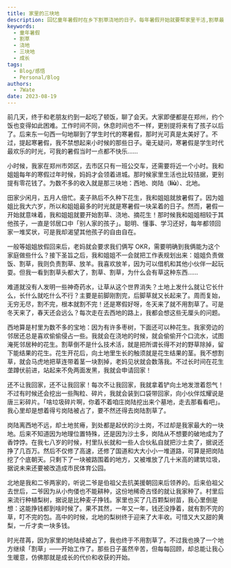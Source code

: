 ```yaml
---
title: 家里的三块地
description: 回忆童年暑假时在乡下割草浇地的日子。每年暑假开始就要帮家里干活,割草最苦。家里的三块地,一块一块被占走和挖掉,没能挣到钱。那段日子虽然辛苦,但让我懂得生活不是轻松的,是成长的开始。
keywords:
  - 童年暑假
  - 割草
  - 浇地
  - 三块地
  - 成长
tags:
  - Blog/感悟
  - Personal/Blog
authors:
  - 7Wate
date: 2023-08-19
---
```


前几天，终于和老朋友约到一起吃了顿饭，聊了会天。大家即便都是在郑州，约个饭也变得如此困难。工作时间不同，休息时间也不一样，更别提将来有了孩子以后了。后来东一句西一句地聊到了学生时代的寒暑假，那时光可真是太美好了。不过，提起寒暑假，我不禁想起来小时候的那些日子。毫无疑问，寒暑假是学生时代最欢乐的时光，可我的暑假当时一点都不快乐……

小时候，我家在郑州市郊区，去市区只有一班公交车，还需要将近一个小时。我和姐姐每年的寒假过年时候，妈妈才会领着进城。那时候家里生活也比较拮据，更别提有零花钱了。为数不多的收入就是那三块地：西地、岗陆（**liù**）、北地。

田家少闲月，五月人倍忙。麦子熟后不久种下花生，我和姐姐就放暑假了。因为姐姐比我大六岁，所以和姐姐最多的时光就是寒暑假一块呆着的日子。然而，暑假一开始就意味着，我和姐姐就要开始割草、浇地、摘花生！那时候我和姐姐相较于其他孩子，一直是邻居口中「别人家的孩子」。聪明、懂事、学习还好，每年都领回家一堆奖状，可是我却渴望其他孩子的自由自在。

一般等姐姐放假回来后，老妈就会要求我们俩写 OKR，需要明确到我俩能为这个家庭做些什么？接下圣旨之后，我和姐姐不一会就把工作表规划出来：姐姐负责做饭、割草，我则负责割草、放羊。我喜欢放羊，因为可以借机和其他小伙伴一起玩耍。但我一看到割草头都大了，割草、割草，为什么会有草这种东西……

难道就没有人发明一些神奇药水，让草从这个世界消失？土地上发什么就让它长什么，长什么就吃什么不行？主要是前脚刚割完，后脚草就又长起来了。周而复始，无穷无尽，割不完，根本就割不完！还是寒假好呀，冬天来了就不用割草了。可是冬天来了，春天还会远么？每次走在去西地的路上，我都会想这些无厘头的问题。

西地算是村里为数不多的宝地：因为有许多枣树，下面还可以种花生。我家旁边的邻居还总是喜欢偷偷侵占一些。我就会在浇地的时候，就会偷偷开个口流水，试图淹死邻居种的花生。割草倒不是什么技术活，就是把所谓长得不对的野草除掉，留下能结果的花生。花生开花后，向土地里生长的触须就是花生结果的茎。我不想割草，就会马虎地把草连带着茎一块割掉，老妈见状就会数落我。不过长时间在花生垄蹲伏前进，站起来不免两面发黑，我就会申请回家！

还不让我回家，还不让我回家！每次不让我回家，我就拿着铲向土地发泄着怨气！不过有时候还会挖出一些陶粒、碎片，我就会装到口袋带回家，向小伙伴炫耀说是唐三彩碎片。「啥垃圾碎片啊，你着不着咱庄岗陆挖出来个墓地，走去那看看吧」。我心里却是想着得亏岗陆被占了，要不然还得去岗陆割草了。

岗陆离西地不远，却土地贫瘠，到处都是起伏的沙土岗，不过却是我家最大的一块地。后来不知道因为地理位置特殊，还是因为沙土多，岗陆从不想要的破地成为了香饽饽。在我七八岁的时候，村里队长就和一些人合伙私自就把沙土卖了，据说还挣了几百万。然后不仅修了高速，还修了国道和大大小小一堆道路，可算是把岗陆挖了个底朝天。只剩下了一块被路围着的地方，又被堆放了几十米高的建筑垃圾，据说未来还要被改造成市民体育公园。

北地是我和二爷两家的，听说二爷是伯祖父去抗美援朝回来后领养的。后来伯祖父去世后，二爷因为从小佝偻也不能耕种，这份地稀奇古怪的就让我家种了。村里后来流行种植梨树，据说是比种麦子挣钱。家里也买了几百颗梨树苗，我心里倒是想：这能挣钱都到啥时候了。果不其然，一年又一年，钱还没挣着，就有割不完的草，叮不完的包。高中的时候，北地的梨树终于迎来了大丰收。可惜又大又甜的黄梨，一斤才卖一块多钱。

时光荏苒，因为家里的地陆续被占了，我也终于不用割草了。不过我也换了一个地方继续「割草」——开始工作了。那些日子虽然辛苦，但每每回顾，却总能让我心生暖意，仿佛那就是成长的代价和收获的开始。
